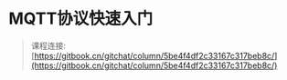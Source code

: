 # MQTT协议快速入门

> 课程连接: [https://gitbook.cn/gitchat/column/5be4f4df2c33167c317beb8c/](https://gitbook.cn/gitchat/column/5be4f4df2c33167c317beb8c/)